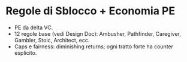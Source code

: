 # Regole di Sblocco + Economia PE

- PE da delta VC.
- 12 regole base (vedi Design Doc): Ambusher, Pathfinder, Caregiver, Gambler, Stoic, Architect, ecc.
- Caps e fairness: diminishing returns; ogni tratto forte ha counter esplicito.
